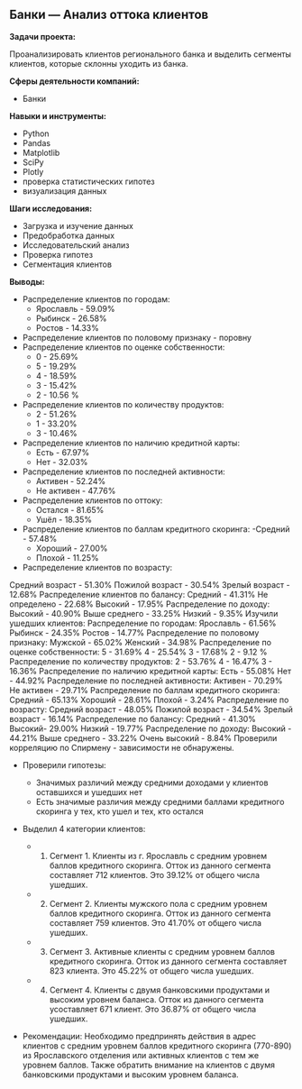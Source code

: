 ## Банки — Анализ оттока клиентов

**Задачи проекта:**

Проанализировать клиентов регионального банка и выделить сегменты клиентов, которые склонны уходить из банка.

**Сферы деятельности компаний:**

- Банки

**Навыки и инструменты:**

- Python
- Pandas
- Matplotlib
- SciPy
- Plotly
- проверка статистических гипотез
- визуализация данных

**Шаги исследования:**

- Загрузка и изучение данных
- Предобработка данных
- Исследовательский анализ
- Проверка гипотез
- Сегментация клиентов

**Выводы:**

- Распределение клиентов по городам:
    - Ярославль - 59.09%
    - Рыбинск - 26.58%
    - Ростов - 14.33%
- Распределение клиентов по половому признаку - поровну
- Распределение клиентов по оценке собственности:
    - 0 - 25.69%
    - 5 - 19.29%
    - 4 - 18.59%
    - 3 - 15.42%
    - 2 - 10.56 %
- Распределение клиентов по количеству продуктов:
    - 2 - 51.26%
    - 1 - 33.20%
    - 3 - 10.46%
- Распределение клиентов по наличию кредитной карты:
    - Есть - 67.97%
    - Нет - 32.03%
- Распределение клиентов по последней активности:
    - Активен - 52.24%
    - Не активен - 47.76%
- Распределение клиентов по оттоку:
    - Остался - 81.65%
    - Ушёл - 18.35%
- Распределение клиентов по баллам кредитного скоринга:
    -Средний - 57.48%
    - Хороший - 27.00%
    - Плохой - 11.25%
- Распределение клиентов по возрасту:


Средний возраст - 51.30%
Пожилой возраст - 30.54%
Зрелый возраст - 12.68%
Распределение клиентов по балансу:
Средний - 41.31%
Не определено - 22.68%
Высокий - 17.95%
Распределение по доходу:
Высокий - 40.90%
Выше среднего - 33.25%
Низкий - 9.35%
Изучили ушедших клиентов:
Распределение по городам:
Ярославль - 61.56%
Рыбинск - 24.35%
Ростов - 14.77%
Распределение по половому признаку:
Мужской - 65.02%
Женский - 34.98%
Распределение по оценке собственности:
5 - 31.69%
4 - 25.54%
3 - 17.68%
2 - 9.12 %
Распределение по количеству продуктов:
2 - 53.76%
4 - 16.47%
3 - 16.36%
Распределение по наличию кредитной карты:
Есть - 55.08%
Нет - 44.92%
Распределение по последней активности:
Активен - 70.29%
Не активен - 29.71%
Распределение по баллам кредитного скоринга:
Средний - 65.13%
Хороший - 28.61%
Плохой - 3.24%
Распределение по возрасту:
Средний возраст - 48.05%
Пожилой возраст - 34.54%
Зрелый возраст - 16.14%
Распределение по балансу:
Средний - 41.30%
Высокий- 29.00%
Низкий - 19.77%
Распределение по доходу:
Высокий - 44.21%
Выше среднего - 33.22%
Очень высокий - 8.84%
Проверили корреляцию по Спирмену - зависимости не обнаружены.

- Проверили гипотезы:

    - Значимых различий между средними доходами у клиентов оставшихся и ушедших нет
    - Есть значимые различия между средними баллами кредитного скоринга у тех, кто ушел и тех, кто остался
- Выделил 4 категории клиентов: 
    - 1) Сегмент 1. Клиенты из г. Ярославль с средним уровнем баллов кредитного скоринга. Отток из данного сегмента составляет 712 клиентов. Это 39.12% от общего числа ушедших. 
    - 2) Сегмент 2. Клиенты мужского пола с средним уровнем баллов кредитного скоринга. Отток из данного сегмента составляет 759 клиентов. Это 41.70% от общего числа ушедших. 
    - 3) Сегмент 3. Активные клиенты с средним уровнем баллов кредитного скоринга. Отток из данного сегмента составляет 823 клиента. Это 45.22% от общего числа ушедших. 
    - 4) Сегмент 4. Клиенты с двумя банковскими продуктами и высоким уровнем баланса. Отток из данного сегмента усоставляет 671 клиент. Это 36.87% от общего числа ушедших.

- Рекомендации: Необходимо предпринять действия в адрес клиентов с средним уровнем баллов кредитного скоринга (770-890) из Ярославского отделения или активных клиентов с тем же уровнем баллов. Также обратить внимание на клиентов с двумя банковскими продуктами и высоким уровнем баланса.
